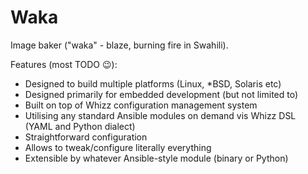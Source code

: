 # Waka

Image baker ("waka" - blaze, burning fire in Swahili).

Features (most TODO :wink:):

- Designed to build multiple platforms (Linux, *BSD, Solaris etc)
- Designed primarily for embedded development (but not limited to)
- Built on top of Whizz configuration management system
- Utilising any standard Ansible modules on demand vis Whizz DSL (YAML and Python dialect)
- Straightforward configuration
- Allows to tweak/configure literally everything
- Extensible by whatever Ansible-style module (binary or Python)
